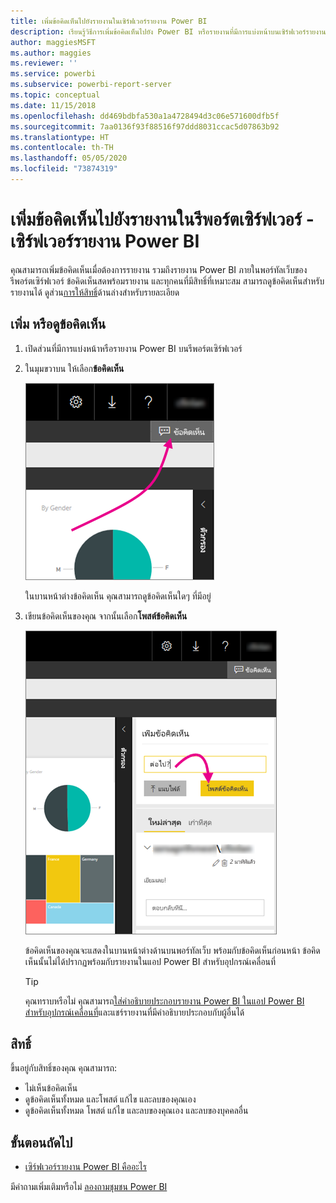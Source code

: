```yaml
---
title: เพิ่มข้อคิดเห็นไปยังรายงานในเซิร์ฟเวอร์รายงาน Power BI
description: เรียนรู้วิธีการเพิ่มข้อคิดเห็นไปยัง Power BI หรือรายงานที่มีการแบ่งหน้าบนเซิร์ฟเวอร์รายงาน Power BI หรือรีพอร์ตเซิร์ฟเวอร์ของ SQL Server Reporting Services
author: maggiesMSFT
ms.author: maggies
ms.reviewer: ''
ms.service: powerbi
ms.subservice: powerbi-report-server
ms.topic: conceptual
ms.date: 11/15/2018
ms.openlocfilehash: dd469bdbfa530a1a4728494d3c06e571600dfb5f
ms.sourcegitcommit: 7aa0136f93f88516f97ddd8031ccac5d07863b92
ms.translationtype: HT
ms.contentlocale: th-TH
ms.lasthandoff: 05/05/2020
ms.locfileid: "73874319"
---
```

# <a name="add-comments-to-a-report-in-a-report-server---power-bi-report-server"></a>เพิ่มข้อคิดเห็นไปยังรายงานในรีพอร์ตเซิร์ฟเวอร์ - เซิร์ฟเวอร์รายงาน Power BI

คุณสามารถเพิ่มข้อคิดเห็นเมื่อต้องการรายงาน รวมถึงรายงาน Power BI ภายในพอร์ทัลเว็บของรีพอร์ตเซิร์ฟเวอร์ ข้อคิดเห็นสดพร้อมรายงาน และทุกคนที่มีสิทธิ์ที่เหมาะสม สามารถดูข้อคิดเห็นสำหรับรายงานได้ ดูส่วน[การให้สิทธิ์](#permissions)ด้านล่างสำหรับรายละเอียด

## <a name="add-or-view-comments"></a>เพิ่ม หรือดูข้อคิดเห็น

1. เปิดส่วนที่มีการแบ่งหน้าหรือรายงาน Power BI บนรีพอร์ตเซิร์ฟเวอร์
2. ในมุมขวาบน ให้เลือก**ข้อคิดเห็น**

    ![เลือกข้อคิดเห็น](media/add-comments/report-server-web-portal-comments-button.png)

    ในบานหน้าต่างข้อคิดเห็น คุณสามารถดูข้อคิดเห็นใดๆ ที่มีอยู่
3. เขียนข้อคิดเห็นของคุณ จากนั้นเลือก**โพสต์ข้อคิดเห็น**

    ![โพสต์ข้อคิดเห็น](media/add-comments/report-server-web-portal-comments-pane.png)

    ข้อคิดเห็นของคุณจะแสดงในบานหน้าต่างด้านบนพอร์ทัลเว็บ พร้อมกับข้อคิดเห็นก่อนหน้า ข้อคิดเห็นนั้นไม่ได้ปรากฏพร้อมกับรายงานในแอป Power BI สำหรับอุปกรณ์เคลื่อนที่

   > [!TIP]
   > คุณทราบหรือไม่ คุณสามารถ[ใส่คำอธิบายประกอบรายงาน Power BI ในแอป Power BI สำหรับอุปกรณ์เคลื่อนที่](../consumer/mobile/mobile-annotate-and-share-a-tile-from-the-mobile-apps.md)และแชร์รายงานที่มีคำอธิบายประกอบกับผู้อื่นได้

## <a name="permissions"></a>สิทธิ์

ขึ้นอยู่กับสิทธิ์ของคุณ คุณสามารถ:

* ไม่เห็นข้อคิดเห็น
* ดูข้อคิดเห็นทั้งหมด และโพสต์ แก้ไข และลบของคุณเอง
* ดูข้อคิดเห็นทั้งหมด โพสต์ แก้ไข และลบของคุณเอง และลบของบุคคลอื่น

## <a name="next-steps"></a>ขั้นตอนถัดไป
* [เซิร์ฟเวอร์รายงาน Power BI คืออะไร](get-started.md)  

มีคำถามเพิ่มเติมหรือไม่ [ลองถามชุมชน Power BI](https://community.powerbi.com/)

